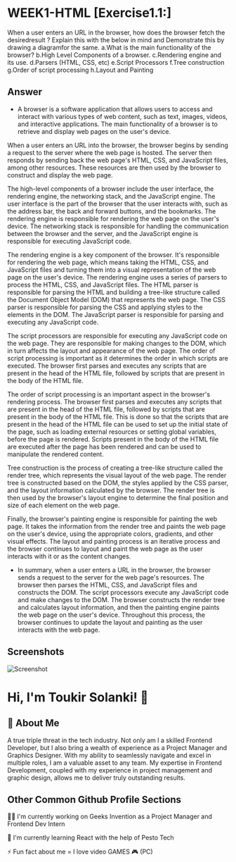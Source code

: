 
# WEEK1-HTML [Exercise1.1:]

When a user enters an URL in the browser, how does the browser fetch the desiredresult ? Explain this with the below in mind and Demonstrate this by drawing a diagramfor the same.
a.What is the main functionality of the browser?
b.High Level Components of a browser.
c.Rendering engine and its use.
d.Parsers (HTML, CSS, etc)
e.Script Processors
f.Tree construction
g.Order of script processing
h.Layout and Painting 

## Answer
- A browser is a software application that allows users to access and interact with various types of web content, such as text, images, videos, and interactive applications. The main functionality of a browser is to retrieve and display web pages on the user's device.

When a user enters an URL into the browser, the browser begins by sending a request to the server where the web page is hosted. The server then responds by sending back the web page's HTML, CSS, and JavaScript files, among other resources. These resources are then used by the browser to construct and display the web page.

The high-level components of a browser include the user interface, the rendering engine, the networking stack, and the JavaScript engine. The user interface is the part of the browser that the user interacts with, such as the address bar, the back and forward buttons, and the bookmarks. The rendering engine is responsible for rendering the web page on the user's device. The networking stack is responsible for handling the communication between the browser and the server, and the JavaScript engine is responsible for executing JavaScript code.

The rendering engine is a key component of the browser. It's responsible for rendering the web page, which means taking the HTML, CSS, and JavaScript files and turning them into a visual representation of the web page on the user's device. The rendering engine uses a series of parsers to process the HTML, CSS, and JavaScript files. The HTML parser is responsible for parsing the HTML and building a tree-like structure called the Document Object Model (DOM) that represents the web page. The CSS parser is responsible for parsing the CSS and applying styles to the elements in the DOM. The JavaScript parser is responsible for parsing and executing any JavaScript code.

The script processors are responsible for executing any JavaScript code on the web page. They are responsible for making changes to the DOM, which in turn affects the layout and appearance of the web page. The order of script processing is important as it determines the order in which scripts are executed. The browser first parses and executes any scripts that are present in the head of the HTML file, followed by scripts that are present in the body of the HTML file.

The order of script processing is an important aspect in the browser's rendering process. The browser first parses and executes any scripts that are present in the head of the HTML file, followed by scripts that are present in the body of the HTML file. This is done so that the scripts that are present in the head of the HTML file can be used to set up the initial state of the page, such as loading external resources or setting global variables, before the page is rendered. Scripts present in the body of the HTML file are executed after the page has been rendered and can be used to manipulate the rendered content.

Tree construction is the process of creating a tree-like structure called the render tree, which represents the visual layout of the web page. The render tree is constructed based on the DOM, the styles applied by the CSS parser, and the layout information calculated by the browser. The render tree is then used by the browser's layout engine to determine the final position and size of each element on the web page.

Finally, the browser's painting engine is responsible for painting the web page. It takes the information from the render tree and paints the web page on the user's device, using the appropriate colors, gradients, and other visual effects. The layout and painting process is an iterative process and the browser continues to layout and paint the web page as the user interacts with it or as the content changes.

- In summary, when a user enters a URL in the browser, the browser sends a request to the server for the web page's resources. The browser then parses the HTML, CSS, and JavaScript files and constructs the DOM. The script processors execute any JavaScript code and make changes to the DOM. The browser constructs the render tree and calculates layout information, and then the painting engine paints the web page on the user's device. Throughout this process, the browser continues to update the layout and painting as the user interacts with the web page.
## Screenshots

![Screenshot](https://b2600043.smushcdn.com/2600043/wp-content/uploads/2019/07/Block-Diagram-Showing-Web-Browser-Architecture.gif?lossy=0&strip=1&webp=1)

# Hi, I'm Toukir Solanki! 👋

## 🚀 About Me
A true triple threat in the tech industry. Not only am I a skilled Frontend Developer, but I also bring a wealth of experience as a Project Manager and Graphics Designer. With my ability to seamlessly navigate and excel in multiple roles, I am a valuable asset to any team. My expertise in Frontend Development, coupled with my experience in project management and graphic design, allows me to deliver truly outstanding results. 

## Other Common Github Profile Sections
👩‍💻 I'm currently working on Geeks Invention as a Project Manager and Frontend Dev Intern

🧠 I'm currently learning React with the help of Pesto Tech

⚡️ Fun fact about me  = I love video GAMES 🎮 (PC)

